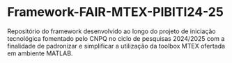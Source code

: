 # Framework-FAIR-MTEX-PIBITI24-25
Repositório do framework desenvolvido ao longo do projeto de iniciação tecnológica fomentado pelo CNPQ no ciclo de pesquisas 2024/2025 com a finalidade de padronizar e simplificar a utilização da toolbox MTEX ofertada em ambiente MATLAB.
